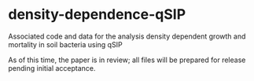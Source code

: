 # density-dependence-qSIP
Associated code and data for the analysis density dependent growth and mortality in soil bacteria using qSIP

As of this time, the paper is in review; all files will be prepared for release pending initial acceptance.
